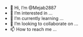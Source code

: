 - 👋 Hi, I’m @Mejab2887
- 👀 I’m interested in ...
- 🌱 I’m currently learning ...
- 💞️ I’m looking to collaborate on ...
- 📫 How to reach me ...

<!---
Mejab2887/Mejab2887 is a ✨ special ✨ repository because its `README.md` (this file) appears on your GitHub profile.
You can click the Preview link to take a look at your changes.
--->
